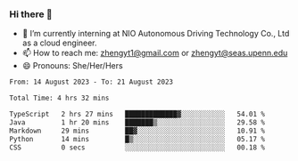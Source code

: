 ### Hi there 👋

<!--
**zhengyt1/zhengyt1** is a ✨ _special_ ✨ repository because its `README.md` (this file) appears on your GitHub profile.

Here are some ideas to get you started:

- 🔭 I’m currently working on ...
- 🌱 I’m currently learning ...
- 👯 I’m looking to collaborate on ...
- 🤔 I’m looking for help with ...
- 💬 Ask me about ...
- 📫 How to reach me: ...
- 😄 Pronouns: ...
- ⚡ Fun fact: ...
-->

- 🔭 I’m currently interning at NIO Autonomous Driving Technology Co., Ltd as a cloud engineer.
- 📫 How to reach me: zhengyt1@gmail.com or zhengyt@seas.upenn.edu
- 😄 Pronouns: She/Her/Hers



<!--START_SECTION:waka-->

```txt
From: 14 August 2023 - To: 21 August 2023

Total Time: 4 hrs 32 mins

TypeScript   2 hrs 27 mins   █████████████▓░░░░░░░░░░░   54.01 %
Java         1 hr 20 mins    ███████▒░░░░░░░░░░░░░░░░░   29.58 %
Markdown     29 mins         ██▓░░░░░░░░░░░░░░░░░░░░░░   10.91 %
Python       14 mins         █▒░░░░░░░░░░░░░░░░░░░░░░░   05.17 %
CSS          0 secs          ░░░░░░░░░░░░░░░░░░░░░░░░░   00.18 %
```

<!--END_SECTION:waka-->
